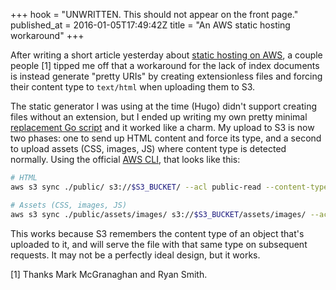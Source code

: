 +++
hook = "UNWRITTEN. This should not appear on the front page."
published_at = 2016-01-05T17:49:42Z
title = "An AWS static hosting workaround"
+++

After writing a short article yesterday about [static hosting on AWS][first], a
couple people [1] tipped me off that a workaround for the lack of index documents
is instead generate "pretty URIs" by creating extensionless files and forcing
their content type to `text/html` when uploading them to S3.

The static generator I was using at the time (Hugo) didn't support creating
files without an extension, but I ended up writing my own pretty minimal
[replacement Go script][script] and it worked like a charm. My upload to S3 is
now two phases: one to send up HTML content and force its type, and a second to
upload assets (CSS, images, JS) where content type is detected normally. Using
the official [AWS CLI][awscli], that looks like this:

``` sh
# HTML
aws s3 sync ./public/ s3://$S3_BUCKET/ --acl public-read --content-type text/html --delete --exclude 'assets*'

# Assets (CSS, images, JS)
aws s3 sync ./public/assets/images/ s3://$S3_BUCKET/assets/images/ --acl public-read --delete
```

This works because S3 remembers the content type of an object that's uploaded
to it, and will serve the file with that same type on subsequent requests. It
may not be a perfectly ideal design, but it works.

[1] Thanks Mark McGranaghan and Ryan Smith.

[awscli]: https://aws.amazon.com/cli/
[first]: /fragments/aws-static-hosting
[script]: https://github.com/brandur/singularity/blob/master/main.go
